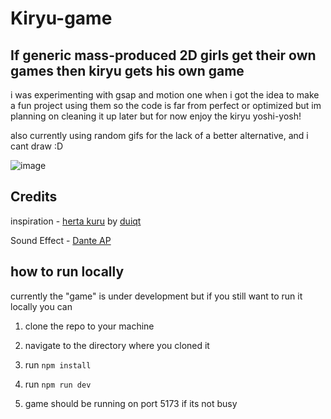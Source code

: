# Kiryu-game

## If generic mass-produced 2D girls get their own games then kiryu gets his own game

i was experimenting with gsap and motion one when i got the idea to make a fun project using them so the code is far from perfect or optimized but im planning on cleaning it up later but for now enjoy the kiryu yoshi-yosh!

also currently using random gifs for the lack of a better alternative, and i cant draw :D

![image](https://preview.redd.it/yb15vgjfr1w71.jpg?auto=webp&s=24c7c3b298c6525d3a9e3097b988922475d65588)

## Credits

inspiration - [herta kuru](https://github.com/duiqt/herta_kuru/tree/main) by [duiqt](https://github.com/duiqt)

Sound Effect - [Dante AP](https://www.youtube.com/@HellOfTheDeathOfDark)

## how to run locally

currently the "game" is under development but if you still want to run it locally you can

1. clone the repo to your machine

2. navigate to the directory where you cloned it

3. run `npm install`

4. run `npm run dev`

5. game should be running on port 5173 if its not busy
